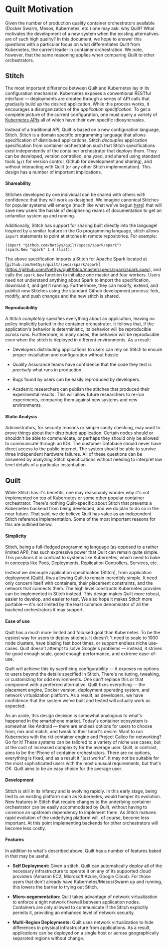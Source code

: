 # Quilt Motivation
Given the number of production quality container orchestrators available
(Docker Swarm, Mesos, Kubernetes, etc.) one may ask: why Quilt?  What
motivates the development of a new system when the existing alternatives are
of such high quality?  In this document, we hope to answer this questions with
a particular focus on what differentiates Quilt from Kubernetes, the current
leader in container orchestration.  We note, however, that the same reasoning
applies when comparing Quilt to other orchestrators.

## Stitch
The most important difference between Quilt and Kubernetes lay in its
configuration mechanism.  Kubernetes exposes a conventional RESTful interface —
deployments are created through a series of API calls that gradually build up
the desired application.  While this process works, it encourages a
disorganization of the *application specification*.  To get a complete picture
of the current configuration, one must query a variety of
[Kubernetes APIs](http://kubernetes.io/docs/api/) all of which have their own
specific idiosyncrasies.

Instead of a traditional API, Quilt is based on a new configuration language,
Stitch.  Stitch is a domain specific programming language that allows
specification of distributed applications.  Stitch
*decouples* application specification from container orchestration such that
Stitch specifications exist independently of the container orchestrator that
deploys them.  They can be developed, version controlled, analyzed, and shared
using standard tools (`git` for version control, Github for development and
sharing), and without interacting with Quilt (or any other Stitch
implementation).  This design has a number of important implications.

#### Shareability
Stitches developed by one individual can be shared with others with
confidence that they will work as designed.  We imagine canonical
Stitches for popular systems will emerge (much like what we've begun
[here](../specs)) that will save new users the hassle of deciphering
reams of documentation to get an unfamiliar system up and running.

Additionally, Stitch has support for sharing built directly into the language!
Inspired by a similar feature in the Go programming language, stitch allows
`import` statements to point at stitches in remote repositories.  For example:

    (import "github.com/NetSys/quilt/specs/spark/spark")
    (spark.New "spark" 1 4 (list))

The above specification imports a Stitch for Apache Spark located at
[`github.com/NetSys/quilt/specs/spark/spark`]
(https://github.com/NetSys/quilt/blob/master/specs/spark/spark.spec), and calls
the `spark.New` function to initialize one master and four workers.  Users need
not understand anything about Spark to import the specification, download it,
and get it running.  Furthermore, they can modify, extend, and publish new
Stitches using the standard Github development process: fork, modify, and push
changes and the new stitch is shared.

#### Reproducibility
A Stitch *completely* specifies everything about an application, leaving no
policy implicitly buried in the container orchestrator.  It follows that, if
the application's behavior is deterministic, its behavior will be reproducible
across runs.  Furthermore, in many cases, the behavior will be reproducible
even when the stitch is deployed in different environments.  As a result:

* Developers distributing applications to users can rely on Stitch to
  ensure proper installation and configuration without hassle.

* Quality Assurance teams have confidence that the code they test is
  *precisely* what runs in production.

* Bugs found by users can be easily reproduced by developers.

* Academic researchers can publish the stitches that produced their
  experimental results.  This will allow future researchers to re-run
  experiments, comparing them against new systems and new environments.

#### Static Analysis
Administrators, for security reasons or simple sanity checking, may want to
prove things about their distributed application.  Certain nodes should or
shouldn't be able to communicate, or perhaps they should only be allowed to
communicate through an IDS.  The customer Database should never have direct
access to the public internet.  The system should be able to survive three
independent hardware failures.  All of these questions can be answered by
analyzing Stitch specifications without needing to interpret low level details
of a particular instantiation.

## Quilt
While Stitch has it's benefits, one may reasonably wonder why it's not
implemented on top of Kubernetes or some other popular container orchestrator.
There's nothing Quilt-specific about Stitch that prevents a Kubernetes backend
from being developed, and we do plan to do so in the near future.  That said,
we do believe Quilt has value as an independent Stitch reference
implementation.  Some of the most important reasons for this are outlined
below.

#### Simplicity
Stitch, being a full-fledged programming language (as opposed to a rather
limited API), has such expressive power that Quilt can remain quite simple.
This positions it in contrast to systems like Kubernetes, which
need to bake in concepts like Pods, Deployments, Replication Controllers,
Services, etc.

Instead we decouple application specification (Stitch), from application
deployment (Quilt), thus allowing Quilt to remain incredibly simple.  It need
only concern itself with containers, their placement constraints, and the
network that connects them.  The high level constructs Kubernetes provides can
be implemented in Stitch instead.  This design makes Quilt more
robust, easier to develop, and easier to test.  We also hope it makes Stitch
more portable — it's not limited by the least common denominator of all the
backend orchestrators it may support.

#### Ease of use
Quilt has a much more limited and focused goal than Kubernetes: To be the 
easiest way for users to deploy stitches.  It doesn't 't need to scale to 1000
node clusters, have blazing fast boot times, or support endless niche
use-cases.  Quilt doesn't attempt to solve Google's problems — instead, it
strives for good enough scale, good enough performance, and extreme
ease-of-use.

Quilt will achieve this by sacrificing configurability — it exposes no options
to users beyond the details specified in Stitch.  There's no tuning, tweaking,
or customizing for odd environments.  One can't replace this or that component
with a preferred alternative.  Quilt fixes everything — the placement
engine, Docker version, deployment operating system, and network virtualization
platform.  As a result, as developers, we have confidence that the system we've
built and tested will actually work as expected.

As an aside, this design decision is somewhat analogous to what's happened in
the smartphone market.  Today's container ecosystem is somewhat like Android —
there are endless options for users to choose from, mix and match, and tweak to
their heart's desire.  Want to run Kubernetes with the rkt container engine and
Project Calico for networking? Go for it!  These systems can be tailored to
a variety of niche use cases, but at the cost of increased complexity for the
average user.  Quilt, in contrast, aims to be the iPhone of container
orchestrators.  There are no options, everything is fixed, and as a result it
"just works".  It may not be suitable for the most sophisticated users with the
most unusual requirements, but that's OK.  Quilt aims to be an easy choice for
the average user.

#### Development
Stitch is still in its infancy and is evolving rapidly.  In this early stage,
being tied to an existing platform such as Kubernetes, would hamper its
evolution.  New features in Stitch that require changes to the underlying
container orchestrator can be easily accommodated by Quilt, without having to
convince an upstream dependency to implement them.  As Stitch matures rapid
evolution of the underlying platform will, of course, become less important.
At this point implementing backends for other orchestrators will become less
costly.

#### Features
In addition to what's described above, Quilt has a number of features baked in
that may be useful.

* **Self Deployment:**  Given a stitch, Quilt can automatically deploy all
  of the necessary infrastructure to operate it on any of its supported
  cloud providers (Amazon EC2, Microsoft Azure, Google Cloud).  For those users
  that don't already have Kubernetes/Mesos/Swarm up and running,
  this lowers the barrier to trying out Stitch.

* **Micro-segementation:**  Quilt takes advantage of network
  virtualization to enforce a tight network firewall between application
  nodes.  Containers are only allowed to communicate if the Stitch
  explicitly permits it, providing an enhanced level of network security.

* **Multi-Region Deployments:** Quilt uses network virtualization to hide
  differences in physical infrastructure from applications.  As a result,
  applications can be deployed on a single host or across geographically
  separated regions without change.
